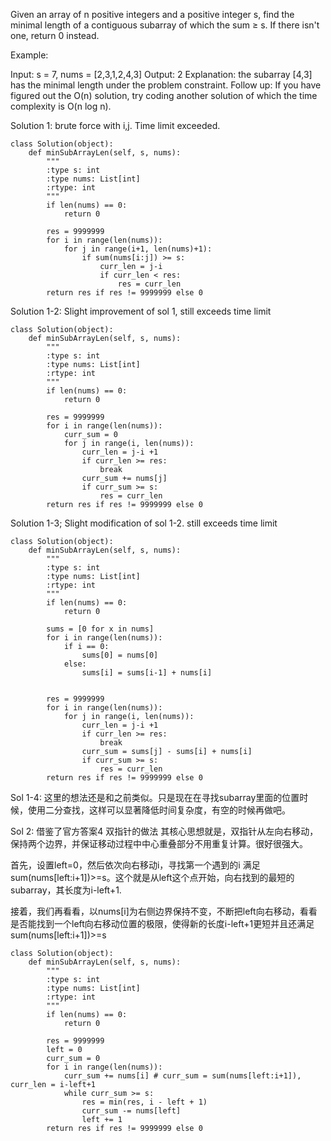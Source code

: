 Given an array of n positive integers and a positive integer s, find the minimal length of a contiguous subarray of which the sum ≥ s. If there isn't one, return 0 instead.

Example: 

Input: s = 7, nums = [2,3,1,2,4,3]
Output: 2
Explanation: the subarray [4,3] has the minimal length under the problem constraint.
Follow up:
If you have figured out the O(n) solution, try coding another solution of which the time complexity is O(n log n). 

Solution 1:
brute force with i,j. Time limit exceeded.

```
class Solution(object):
    def minSubArrayLen(self, s, nums):
        """
        :type s: int
        :type nums: List[int]
        :rtype: int
        """
        if len(nums) == 0:
            return 0
        
        res = 9999999
        for i in range(len(nums)):
            for j in range(i+1, len(nums)+1):
                if sum(nums[i:j]) >= s:
                    curr_len = j-i
                    if curr_len < res:
                        res = curr_len
        return res if res != 9999999 else 0
```

Solution 1-2:
Slight improvement of sol 1, still exceeds time limit
```
class Solution(object):
    def minSubArrayLen(self, s, nums):
        """
        :type s: int
        :type nums: List[int]
        :rtype: int
        """
        if len(nums) == 0:
            return 0
        
        res = 9999999
        for i in range(len(nums)):
            curr_sum = 0
            for j in range(i, len(nums)):
                curr_len = j-i +1
                if curr_len >= res:
                    break
                curr_sum += nums[j]
                if curr_sum >= s:
                    res = curr_len
        return res if res != 9999999 else 0
```

Solution 1-3;
Slight modification of sol 1-2. still exceeds time limit

```
class Solution(object):
    def minSubArrayLen(self, s, nums):
        """
        :type s: int
        :type nums: List[int]
        :rtype: int
        """
        if len(nums) == 0:
            return 0
        
        sums = [0 for x in nums]
        for i in range(len(nums)):
            if i == 0:
                sums[0] = nums[0]
            else:
                sums[i] = sums[i-1] + nums[i]
            
        
        res = 9999999
        for i in range(len(nums)):
            for j in range(i, len(nums)):
                curr_len = j-i +1
                if curr_len >= res:
                    break
                curr_sum = sums[j] - sums[i] + nums[i]
                if curr_sum >= s:
                    res = curr_len
        return res if res != 9999999 else 0
```

Sol 1-4: 
这里的想法还是和之前类似。只是现在在寻找subarray里面的位置时候，使用二分查找，这样可以显著降低时间复杂度，有空的时候再做吧。

Sol 2: 借鉴了官方答案4 双指针的做法
其核心思想就是，双指针从左向右移动，保持两个边界，并保证移动过程中中心重叠部分不用重复计算。很好很强大。

首先，设置left=0，然后依次向右移动i，寻找第一个遇到的i 满足 sum(nums[left:i+1])>=s。这个就是从left这个点开始，向右找到的最短的subarray，其长度为i-left+1.

接着，我们再看看，以nums[i]为右侧边界保持不变，不断把left向右移动，看看是否能找到一个left向右移动位置的极限，使得新的长度i-left+1更短并且还满足sum(nums[left:i+1])>=s

```
class Solution(object):
    def minSubArrayLen(self, s, nums):
        """
        :type s: int
        :type nums: List[int]
        :rtype: int
        """
        if len(nums) == 0:
            return 0
        
        res = 9999999
        left = 0
        curr_sum = 0
        for i in range(len(nums)):
            curr_sum += nums[i] # curr_sum = sum(nums[left:i+1]), curr_len = i-left+1
            while curr_sum >= s:
                res = min(res, i - left + 1)
                curr_sum -= nums[left]
                left += 1
        return res if res != 9999999 else 0
```

